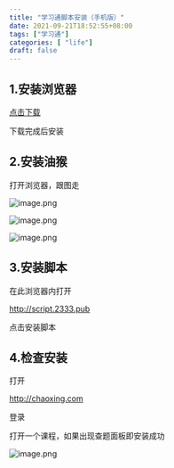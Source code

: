 ```yaml
---
title: "学习通脚本安装（手机版）"
date: 2021-09-21T18:52:55+08:00
tags: ["学习通"]
categories: [ "life"]
draft: false
---
```



## 1.安装浏览器

[点击下载](https://www.lanzoui.com/ie9dwwf1e0h)

下载完成后安装

## 2.安装油猴

打开浏览器，跟图走

![image.png](http://tva1.sinaimg.cn/large/0077qBLuly1gwccfp5hatj30ee0uoacx.jpg)

![image.png](http://tva1.sinaimg.cn/large/0077qBLuly1gwccgjue6nj30ee0u7n1b.jpg)

![image.png](http://tva1.sinaimg.cn/large/0077qBLuly1gwcchvi9nxj30ee0upwkr.jpg)

## 3.安装脚本

在此浏览器内打开

http://script.2333.pub

点击安装脚本

## 4.检查安装

打开

http://chaoxing.com

登录

打开一个课程，如果出现查题面板即安装成功

![image.png](http://tva1.sinaimg.cn/large/0077qBLuly1gwccr9l9sxj30ee0vmad9.jpg)